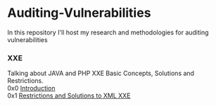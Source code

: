 # Auditing-Vulnerabilities
In this repository I'll host my research and methodologies for auditing vulnerabilities 


### XXE 
Talking about JAVA and PHP XXE Basic Concepts, Solutions and Restrictions.    
0x0 [Introduction](https://github.com/OlivierLaflamme/Auditing-Vulnerabilities/blob/master/Auditing_XXE_Vulnerabilities/Introduction.md)      
0x1 [Restrictions and Solutions to XML XXE]()
